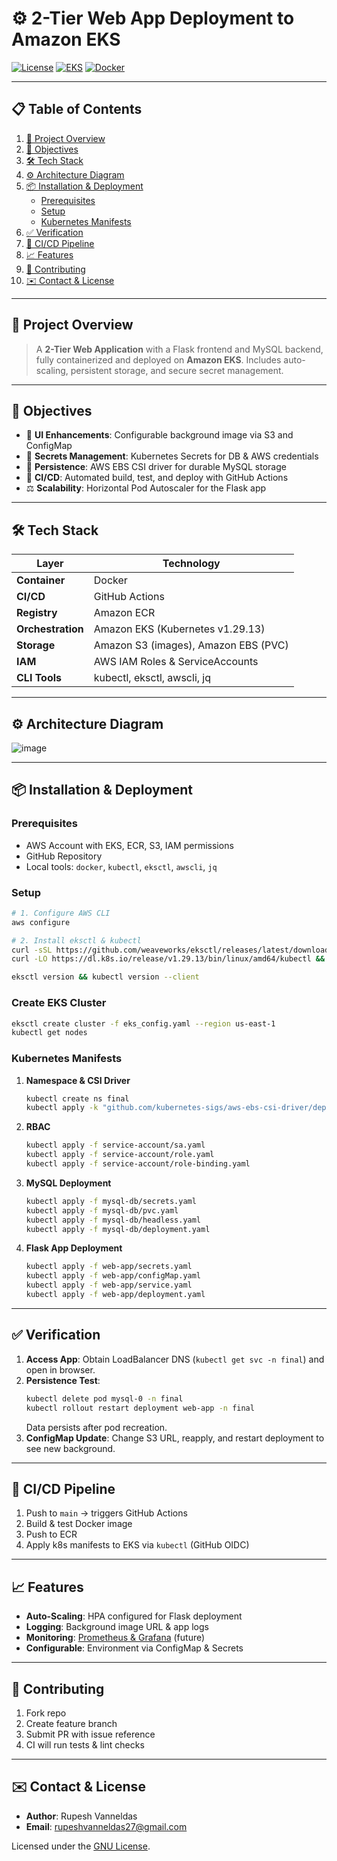 # **⚙️ 2-Tier Web App Deployment to Amazon EKS**  
[![License](https://img.shields.io/badge/License-GNU-blue.svg)](LICENSE) [![EKS](https://img.shields.io/badge/Amazon%20EKS-⁠v1.29.13-0099ff)](https://aws.amazon.com/eks/) [![Docker](https://img.shields.io/badge/Docker-Certified-blue.svg)](https://www.docker.com/)  

---  

## 📋 Table of Contents
1. [🚀 Project Overview](#%EF%B8%8F-project-overview)
2. [🎯 Objectives](#-objectives)
3. [🛠️ Tech Stack](#️-tech-stack)
4. [⚙️ Architecture Diagram](#️-architecture-diagram)
5. [📦 Installation & Deployment](#-installation--deployment)
   - [Prerequisites](#prerequisites)
   - [Setup](#setup)
   - [Kubernetes Manifests](#kubernetes-manifests)
6. [✅ Verification](#-verification)
7. [🔧 CI/CD Pipeline](#-ci_cd-pipeline)
8. [📈 Features](#-features)
9. [🤝 Contributing](#-contributing)
10. [✉️ Contact & License](#️-contact--license)

---

## 🚀 Project Overview
> A **2-Tier Web Application** with a Flask frontend and MySQL backend, fully containerized and deployed on **Amazon EKS**. Includes auto-scaling, persistent storage, and secure secret management.  

---

## 🎯 Objectives
- 🎨 **UI Enhancements**: Configurable background image via S3 and ConfigMap
- 🔐 **Secrets Management**: Kubernetes Secrets for DB & AWS credentials
- 💾 **Persistence**: AWS EBS CSI driver for durable MySQL storage
- 🔄 **CI/CD**: Automated build, test, and deploy with GitHub Actions
- ⚖️ **Scalability**: Horizontal Pod Autoscaler for the Flask app

---

## 🛠️ Tech Stack
| Layer             | Technology                           |
|-------------------|--------------------------------------|
| **Container**     | Docker                               |
| **CI/CD**         | GitHub Actions                       |
| **Registry**      | Amazon ECR                           |
| **Orchestration** | Amazon EKS (Kubernetes v1.29.13)     |
| **Storage**       | Amazon S3 (images), Amazon EBS (PVC) |
| **IAM**           | AWS IAM Roles & ServiceAccounts      |
| **CLI Tools**     | kubectl, eksctl, awscli, jq         |

---

## ⚙️ Architecture Diagram
![image](https://github.com/user-attachments/assets/d6e73599-00db-4408-89d8-b182c4019fd0)

---

## 📦 Installation & Deployment

### Prerequisites
- AWS Account with EKS, ECR, S3, IAM permissions
- GitHub Repository
- Local tools: `docker`, `kubectl`, `eksctl`, `awscli`, `jq`

### Setup
```bash
# 1. Configure AWS CLI
aws configure

# 2. Install eksctl & kubectl
curl -sSL https://github.com/weaveworks/eksctl/releases/latest/download/eksctl_$(uname -s)_amd64.tar.gz | tar xz -C /usr/local/bin
curl -LO https://dl.k8s.io/release/v1.29.13/bin/linux/amd64/kubectl && chmod +x kubectl && mv kubectl /usr/local/bin

eksctl version && kubectl version --client
```

### Create EKS Cluster
```bash
eksctl create cluster -f eks_config.yaml --region us-east-1
kubectl get nodes
```

### Kubernetes Manifests
1. **Namespace & CSI Driver**
   ```bash
   kubectl create ns final
   kubectl apply -k "github.com/kubernetes-sigs/aws-ebs-csi-driver/deploy/kubernetes/overlays/stable/?ref=release-1.32"
   ```
2. **RBAC**
   ```bash
   kubectl apply -f service-account/sa.yaml
   kubectl apply -f service-account/role.yaml
   kubectl apply -f service-account/role-binding.yaml
   ```
3. **MySQL Deployment**
   ```bash
   kubectl apply -f mysql-db/secrets.yaml
   kubectl apply -f mysql-db/pvc.yaml
   kubectl apply -f mysql-db/headless.yaml
   kubectl apply -f mysql-db/deployment.yaml
   ```
4. **Flask App Deployment**
   ```bash
   kubectl apply -f web-app/secrets.yaml
   kubectl apply -f web-app/configMap.yaml
   kubectl apply -f web-app/service.yaml
   kubectl apply -f web-app/deployment.yaml
   ```

---

## ✅ Verification
1. **Access App**: Obtain LoadBalancer DNS (`kubectl get svc -n final`) and open in browser.
2. **Persistence Test**:
   ```bash
   kubectl delete pod mysql-0 -n final
   kubectl rollout restart deployment web-app -n final
   ```
   Data persists after pod recreation.
3. **ConfigMap Update**: Change S3 URL, reapply, and restart deployment to see new background.

---

## 🔧 CI/CD Pipeline
1. Push to `main` → triggers GitHub Actions
2. Build & test Docker image
3. Push to ECR
4. Apply k8s manifests to EKS via `kubectl` (GitHub OIDC)

---

## 📈 Features
- **Auto-Scaling**: HPA configured for Flask deployment
- **Logging**: Background image URL & app logs
- **Monitoring**: [Prometheus & Grafana](#) (future)
- **Configurable**: Environment via ConfigMap & Secrets

---

## 🤝 Contributing
1. Fork repo
2. Create feature branch
3. Submit PR with issue reference
4. CI will run tests & lint checks

---

## ✉️ Contact & License
- **Author**: Rupesh Vanneldas
- **Email**: rupeshvanneldas27@gmail.com

Licensed under the [GNU License](LICENSE).

